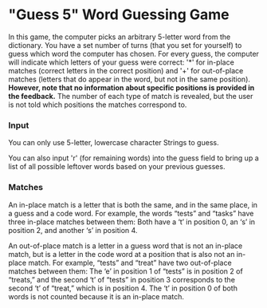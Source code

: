 # "Guess 5" Word Guessing Game

In this game, the computer picks an arbitrary 5-letter word from the dictionary. You have a set number of turns (that you set for yourself) to guess which word the computer has chosen. For every guess, the computer will indicate which letters of your guess were correct: '\*' for in-place matches (correct letters in the correct position) and '+' for out-of-place matches (letters that do appear in the word, but not in the same position). **However, note that no information about specific positions is provided in the feedback.** The number of each type of match is revealed, but the user is not told which positions the matches correspond to.

### Input
You can only use 5-letter, lowercase character Strings to guess.

You can also input 'r' (for remaining words) into the guess field to bring up a list of all possible leftover words based on your previous guesses.

### Matches

An in-place match is a letter that is both the same, and in the same place, in a guess and a code word. For example, the words “tests” and “tasks” have three in-place matches between them: Both have a ‘t’ in position 0, an ‘s’ in position 2, and another ‘s’ in position 4.

An out-of-place match is a letter in a guess word that is not an in-place match, but is a letter in the code word at a position that is also not an in-place match. For example, “tests” and “treat” have two out-of-place matches between them: The ‘e’ in position 1 of “tests” is in position 2 of “treats,” and the second ‘t’ of “tests” in position 3 corresponds to the second ‘t’ of “treat,” which is in position 4. The ‘t’ in position 0 of both words is not counted because it is an in-place match.


	
